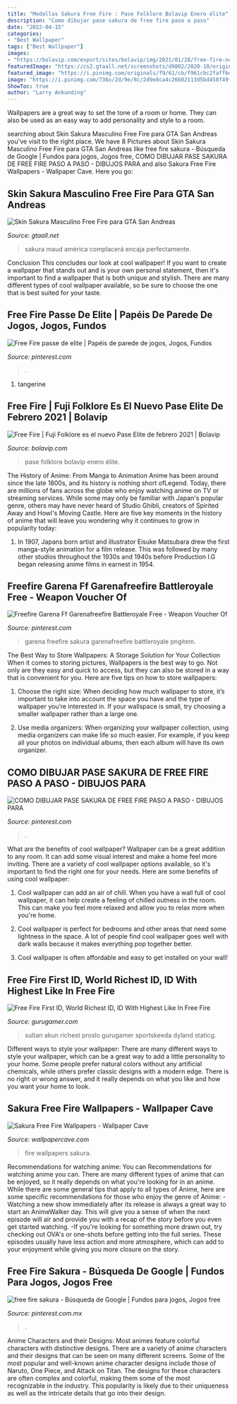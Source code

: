 ```yaml
---
title: "Medallas Sakura Free Fire : Pase Folklore Bolavip Enero élite"
description: "Como dibujar pase sakura de free fire paso a paso"
date: "2022-04-15"
categories:
- "Best Wallpaper"
tags: ["Best Wallpaper"]
images:
- "https://bolavip.com/export/sites/bolavip/img/2021/01/28/free-fire-nuevo-pase-elite-febrero-2021.jpg_1026485750.jpg"
featuredImage: "https://cs2.gtaall.net/screenshots/d9802/2020-10/original/b36297b682374ea83a36c0d2b78942e93bffe4e8/839915-gta-sa-2020-10-09-13-31-46-46.jpg"
featured_image: "https://i.pinimg.com/originals/f9/61/cb/f961cbc2faffbc13dc867ea3beb11c0a.jpg"
image: "https://i.pinimg.com/736x/2d/9e/8c/2d9e8ca4c26b02113d5bd458f49f588b.jpg"
ShowToc: true
author: "Larry Ankunding"
---
```



Wallpapers are a great way to set the tone of a room or home. They can also be used as an easy way to add personality and style to a room.

	

		
searching about Skin Sakura Masculino Free Fire para GTA San Andreas you've visit to the right place. We have 8 Pictures about Skin Sakura Masculino Free Fire para GTA San Andreas like free fire sakura - Búsqueda de Google | Fundos para jogos, Jogos free, COMO DIBUJAR PASE SAKURA DE FREE FIRE PASO A PASO - DIBUJOS PARA and also Sakura Free Fire Wallpapers - Wallpaper Cave. Here you go:
		
    
## Skin Sakura Masculino Free Fire Para GTA San Andreas

<img loading=lazy src="https://cs2.gtaall.net/screenshots/d9802/2020-10/original/b36297b682374ea83a36c0d2b78942e93bffe4e8/839915-gta-sa-2020-10-09-13-31-46-46.jpg" onerror="this.onerror=null;this.src='https://tse3.mm.bing.net/th?id=OIP.pWznUY_DWBX_eahObB2_JwHaEK&amp;pid=15.1';" alt="Skin Sakura Masculino Free Fire para GTA San Andreas">

_Source: gtaall.net_

>sakura maud américa complacerá encaja perfectamente. 

	

Conclusion
This concludes our look at cool wallpaper! If you want to create a wallpaper that stands out and is your own personal statement, then it's important to find a wallpaper that is both unique and stylish. There are many different types of cool wallpaper available, so be sure to choose the one that is best suited for your taste.

    
## Free Fire Passe De Elite | Papéis De Parede De Jogos, Jogos, Fundos

<img loading=lazy src="https://i.pinimg.com/originals/f9/61/cb/f961cbc2faffbc13dc867ea3beb11c0a.jpg" onerror="this.onerror=null;this.src='https://tse2.mm.bing.net/th?id=OIP.BlZwSjVI3GLfs68vsI7HNwHaNK&amp;pid=15.1';" alt="Free Fire passe de elite | Papéis de parede de jogos, Jogos, Fundos">

_Source: pinterest.com_

>. 

	

1. tangerine 

    
## Free Fire | Fuji Folklore Es El Nuevo Pase Elite De Febrero 2021 | Bolavip

<img loading=lazy src="https://bolavip.com/export/sites/bolavip/img/2021/01/28/free-fire-nuevo-pase-elite-febrero-2021.jpg_1026485750.jpg" onerror="this.onerror=null;this.src='https://tse2.mm.bing.net/th?id=OIP.OWu03-S_LuhtSy1HQZ3nGAHaEK&amp;pid=15.1';" alt="Free Fire | Fuji Folklore es el nuevo Pase Elite de febrero 2021 | Bolavip">

_Source: bolavip.com_

>pase folklore bolavip enero élite. 

	

The History of Anime: From Manga to Animation
Anime has been around since the late 1800s, and its history is nothing short ofLegend. Today, there are millions of fans across the globe who enjoy watching anime on TV or streaming services. While some may only be familiar with Japan's popular genre, others may have never heard of Studio Ghibli, creators of Spirited Away and Howl's Moving Castle. Here are five key moments in the history of anime that will leave you wondering why it continues to grow in popularity today:
1) In 1907, Japans born artist and illustrator Eisuke Matsubara drew the first manga-style animation for a film release. This was followed by many other studios throughout the 1930s and 1940s before Production I.G began releasing anime films in earnest in 1954.

    
## Freefire Garena Ff Garenafreefire Battleroyale Free - Weapon Voucher Of

<img loading=lazy src="https://i.pinimg.com/736x/2d/9e/8c/2d9e8ca4c26b02113d5bd458f49f588b.jpg" onerror="this.onerror=null;this.src='https://tse2.mm.bing.net/th?id=OIP.8NLVT3YWu1mbrCAw-NOxkwHaG_&amp;pid=15.1';" alt="Freefire Garena Ff Garenafreefire Battleroyale Free - Weapon Voucher Of">

_Source: pinterest.com_

>garena freefire sakura garenafreefire battleroyale pngitem. 

	

The Best Way to Store Wallpapers: A Storage Solution for Your Collection
When it comes to storing pictures, Wallpapers is the best way to go. Not only are they easy and quick to access, but they can also be stored in a way that is convenient for you. Here are five tips on how to store wallpapers:
1) Choose the right size: When deciding how much wallpaper to store, it’s important to take into account the space you have and the type of wallpaper you’re interested in. If your wallspace is small, try choosing a smaller wallpaper rather than a large one.

2) Use media organizers: When organizing your wallpaper collection, using media organizers can make life so much easier. For example, if you keep all your photos on individual albums, then each album will have its own organizer.

    
## COMO DIBUJAR PASE SAKURA DE FREE FIRE PASO A PASO - DIBUJOS PARA

<img loading=lazy src="https://i.pinimg.com/736x/b4/c0/c5/b4c0c5fecbaf440ab6d5af6794d574e5.jpg" onerror="this.onerror=null;this.src='https://tse2.mm.bing.net/th?id=OIP.T4Mu-CKQHfGWcHXtvVU7FgHaEK&amp;pid=15.1';" alt="COMO DIBUJAR PASE SAKURA DE FREE FIRE PASO A PASO - DIBUJOS PARA">

_Source: pinterest.com_

>. 

	

What are the benefits of cool wallpaper?
Wallpaper can be a great addition to any room. It can add some visual interest and make a home feel more inviting. There are a variety of cool wallpaper options available, so it's important to find the right one for your needs. Here are some benefits of using cool wallpaper: 
1. Cool wallpaper can add an air of chill. When you have a wall full of cool wallpaper, it can help create a feeling of chilled outness in the room. This can make you feel more relaxed and allow you to relax more when you're home. 

2. Cool wallpaper is perfect for bedrooms and other areas that need some lightness in the space. A lot of people find cool wallpaper goes well with dark walls because it makes everything pop together better. 

3. Cool wallpaper is often affordable and easy to get installed on your wall!

    
## Free Fire First ID, World Richest ID, ID With Highest Like In Free Fire

<img loading=lazy src="https://img.gurugamer.com/resize/1200x-/2021/04/07/world-richest-free-fire-player-8df7.jpg" onerror="this.onerror=null;this.src='https://tse2.mm.bing.net/th?id=OIP.bRkW4WkrrYlTFsUrjVC9KQHaD0&amp;pid=15.1';" alt="Free Fire First ID, World Richest ID, ID With Highest Like In Free Fire">

_Source: gurugamer.com_

>sultan akun richest proslo gurugamer sportskeeda dyland staticg. 

	

Different ways to style your wallpaper:
There are many different ways to style your wallpaper, which can be a great way to add a little personality to your home. Some people prefer natural colors without any artificial chemicals, while others prefer classic designs with a modern edge. There is no right or wrong answer, and it really depends on what you like and how you want your home to look.

    
## Sakura Free Fire Wallpapers - Wallpaper Cave

<img loading=lazy src="https://wallpapercave.com/wp/wp5253407.jpg" onerror="this.onerror=null;this.src='https://tse1.mm.bing.net/th?id=OIP.RjnOe8WOzDmEO7jpcaGiVwHaNK&amp;pid=15.1';" alt="Sakura Free Fire Wallpapers - Wallpaper Cave">

_Source: wallpapercave.com_

>fire wallpapers sakura. 

	

Recommendations for watching anime: You can
Recommendations for watching anime you can. There are many different types of anime that can be enjoyed, so it really depends on what you're looking for in an anime. While there are some general tips that apply to all types of Anime, here are some specific recommendations for those who enjoy the genre of Anime: 
-Watching a new show immediately after its release is always a great way to start an AnimeWalker day. This will give you a sense of when the next episode will air and provide you with a recap of the story before you even get started watching. 
-If you're looking for something more drawn out, try checking out OVA's or one-shots before getting into the full series. These episodes usually have less action and more atmosphere, which can add to your enjoyment while giving you more closure on the story.

    
## Free Fire Sakura - Búsqueda De Google | Fundos Para Jogos, Jogos Free

<img loading=lazy src="https://i.pinimg.com/736x/2a/c4/90/2ac490592c527df5bf92ded6af3a4074.jpg" onerror="this.onerror=null;this.src='https://tse4.mm.bing.net/th?id=OIP.8oMaXfWFe8BUAu_l2ODKwgHaNK&amp;pid=15.1';" alt="free fire sakura - Búsqueda de Google | Fundos para jogos, Jogos free">

_Source: pinterest.com.mx_

>. 

	

Anime Characters and their Designs: Most animes feature colorful characters with distinctive designs.
There are a variety of anime characters and their designs that can be seen on many different screens. Some of the most popular and well-known anime character designs include those of Naruto, One Piece, and Attack on Titan. The designs for these characters are often complex and colorful, making them some of the most recognizable in the industry. This popularity is likely due to their uniqueness as well as the intricate details that go into their design.

